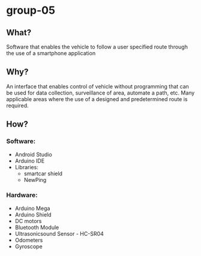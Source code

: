 # group-05

## What?
Software that enables the vehicle to follow a user specified route through the use of a smartphone application

## Why?
An interface that enables control of vehicle without programming that can be used for data collection, surveillance of area, automate a path, etc. Many applicable areas where the use of a designed and predetermined route is required. 

## How?
### Software:
* Android Studio
* Arduino IDE
* Libraries:
  * smartcar shield
  * NewPing

### Hardware:
* Arduino Mega
* Arduino Shield
* DC motors
* Bluetooth Module
* Ultrasonicsound Sensor - HC-SR04
* Odometers
* Gyroscope
